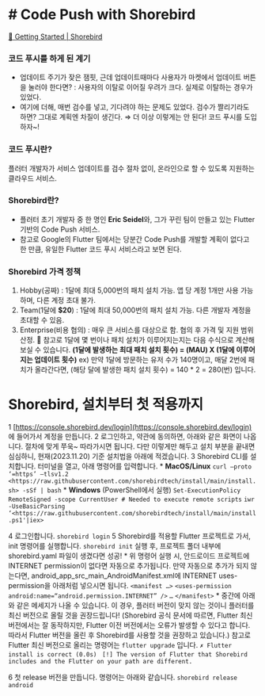 # # Code Push with Shorebird
 [🚀 Getting Started | Shorebird](https://docs.shorebird.dev/) 
### 코드 푸시를 하게 된 계기
* 업데이트 주기가 잦은 잼핏, 근데 업데이트때마다 사용자가 마켓에서 업데이트 버튼을 눌러야 한다면? : 사용자의 이탈로 이어질 우려가 크다. 실제로 이탈하는 경우가 있었다.
* 여기에 더해, 매번 검수를 넣고, 기다려야 하는 문제도 있었다. 검수가 짤리기라도 하면? 그대로 계획엔 차질이 생긴다.
⇒ 더 이상 이렇게는 안 된다! 코드 푸시를 도입하자~!

### 코드 푸시란?
플러터 개발자가 서비스 업데이트를 검수 절차 없이, 온라인으로 할 수 있도록 지원하는 클라우드 서비스.

### Shorebird란?
* 플러터 초기 개발자 중 한 명인 **Eric Seidel**와, 그가 꾸린 팀이 만들고 있는 Flutter 기반의 Code Push 서비스.
* 참고로 Google의 Flutter 팀에서는 당분간 Code Push를 개발할 계획이 없다고 한 만큼, 유일한 Flutter 코드 푸시 서비스라고 보면 된다.

### Shorebird 가격 정책
1. Hobby(공짜) : 1달에 최대 5,000번의 패치 설치 가능. 앱 당 계정 1개만 사용 가능하며, 다른 계정 초대 불가.
2. Team(1달에 **$20**) : 1달에 최대 50,000번의 패치 설치 가능. 다른 개발자 계정을 초대할 수 있음.
3. Enterprise(비용 협의) : 매우 큰 서비스를 대상으로 함. 협의 후 가격 및 지원 범위 산정.
🧮 참고로 1달에 몇 번이나 패치 설치가 이루어지는지는 다음 수식으로 계산해보실 수 있습니다.
**(1달에 발생하는 최대 패치 설치 횟수) = (MAU) X (1달에 이루어지는 업데이트 횟수)**
ex) 만약 1달에 방문하는 유저 수가 140명이고, 매달 2번에 패치가 올라간다면, (해당 달에 발생한 패치 설치 횟수) = 140 * 2 = 280(번) 입니다.


# Shorebird, 설치부터 첫 적용까지
1  [https://console.shorebird.dev/login](https://console.shorebird.dev/login)  에 들어가서 계정을 만듭니다.
2 로그인하고, 약관에 동의하면, 아래와 같은 화면이 나옵니다. 절차에 맞게 쭈욱~ 따라가시면 됩니다. 다만 이렇게만 해두고 설치 부분을 끝내면 심심하니, 현재(2023.11.20) 기준 설치법을 아래에 적겠습니다.
3 Shorebird CLI를 설치합니다. 터미널을 열고, 아래 명령어를 입력합니다.
	* **MacOS/Linux**
`curl —proto ‘=https’ —tlsv1.2 <https://raw.githubusercontent.com/shorebirdtech/install/main/install.sh> -sSf | bash` 
	* **Windows** (PowerShell에서 실행)
`Set-ExecutionPolicy RemoteSigned -scope CurrentUser # Needed to execute remote scripts`
`iwr -UseBasicParsing ‘<https://raw.githubusercontent.com/shorebirdtech/install/main/install.ps1'|iex>`

4 로그인합니다.
`shorebird login`
5 Shorebird를 적용할 Flutter 프로젝트로 가서, init 명령어를 실행합니다.
`shorebird init`
실행 후, 프로젝트 폴더 내부에 shorebird.yaml 파일이 생겼다면 성공!
	* 위 명령어 실행 시, 안드로이드 프로젝트에 INTERNET permission이 없다면 자동으로 추가됩니다. 만약 자동으로 추가가 되지 않는다면, android_app_src_main_AndroidManifest.xml에 INTERNET uses-permission을 아래처럼 넣으시면 됩니다.
`<manifest …>`
`<uses-permission android:name=“android.permission.INTERNET” />`
`…`
`</manifest>`
	* 중간에 아래와 같은 메세지가 나올 수 있습니다. 이 경우, 플러터 버전이 맞지 않는 것이니 플러터를 최신 버전으로 올릴 것을 권장드립니다! (Shorebird 공식 문서에 따르면, Flutter 최신 버전에서는 잘 동작하지만, Flutter 이전 버전에서는 오류가 발생할 수 있다고 합니다. 따라서 Flutter 버전을 올린 후 Shorebird를 사용할 것을 권장하고 있습니다.) 참고로 Flutter 최신 버전으로 올리는 명령어는 `flutter upgrade` 입니다.
`✗ Flutter install is correct (0.0s)`
` [!] The version of Flutter that Shorebird includes and the Flutter on your path are different.`

6 첫 release 버전을 만듭니다. 명령어는 아래와 같습니다.
`shorebird release android`
